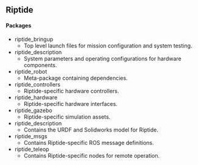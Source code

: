 ## Riptide

#### Packages
* riptide_bringup
    * Top level launch files for mission configuration and system testing.
* riptide_description
    * System parameters and operating configurations for hardware components.
* riptide_robot
    * Meta-package containing dependencies.
* riptide_controllers
    * Riptide-specific hardware controllers.
* riptide_hardware
    * Riptide-specific hardware interfaces.
* riptide_gazebo
    * Riptide-specific simulation assets.
* riptide_description
    * Contains the URDF and Solidworks model for Riptide.
* riptide_msgs
    * Contains Riptide-specific ROS message definitions.
* riptide_teleop
    * Contains Riptide-specific nodes for remote operation.
